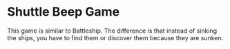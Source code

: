 Shuttle Beep Game
=================

This game is similar to Battleship. The difference is 
that instead of sinking the ships, you have to find them
or discover them because they are sunken.
